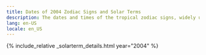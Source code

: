 ```yaml
---
title: Dates of 2004 Zodiac Signs and Solar Terms
description: The dates and times of the tropical zodiac signs, widely used in western astrology, and solar terms of year 2004
lang: en-US
locale: en_US
---
```

{% include_relative _solarterm_details.html year="2004" %}
